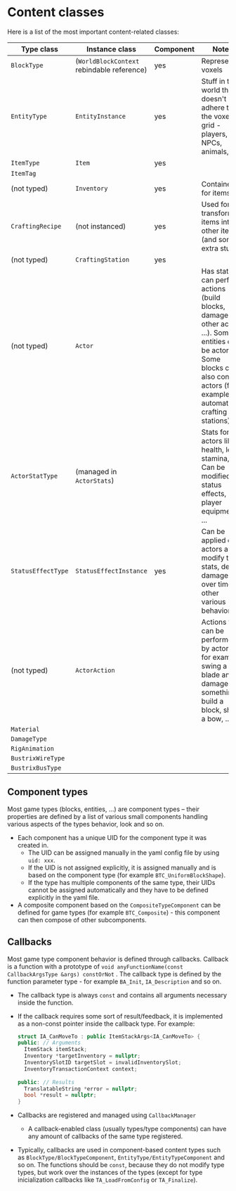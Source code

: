 # Content classes

Here is a list of the most important content-related classes:

| Type class         | Instance class                             | Component | Notes                                                        |
| ------------------ | ------------------------------------------ | --------- | ------------------------------------------------------------ |
| `BlockType`        | (`WorldBlockContext` rebindable reference) | yes       | Represents voxels                                            |
| `EntityType`       | `EntityInstance`                           | yes       | Stuff in the world that doesn't adhere to the voxel grid - players, NPCs, animals, ... |
| `ItemType`         | `Item`                                     | yes       |                                                              |
| `ItemTag`          |                                            |           |                                                              |
| (not typed)        | `Inventory`                                | yes       | Containers for items                                         |
| `CraftingRecipe`   | (not instanced)                            | yes       | Used for transforming items into other items (and some extra stuff) |
| (not typed)        | `CraftingStation`                          | yes       |                                                              |
| (not typed)        | `Actor`                                    |           | Has stats, can perform actions (build blocks, damage other actors, ...). Some entities can be actors. Some blocks can also contain actors (for example automatic crafting stations) |
| `ActorStatType`    | (managed in `ActorStats`)                  |           | Stats for the actors like health, level, stamina, ... Can be modified by status effects, player equipment, ... |
| `StatusEffectType` | `StatusEffectInstance`                     | yes       | Can be applied on actors and modify their stats, deal damage over time or other various behaviors. |
| (not typed)        | `ActorAction`                              |           | Actions that can be performed by actors - for example swing a blade and damage something, build a block, shoot a bow, ... |
| `Material`         |                                            |           |                                                              |
| `DamageType`       |                                            |           |                                                              |
| `RigAnimation`     |                                            |           |                                                              |
| `BustrixWireType`  |                                            |           |                                                              |
| `BustrixBusType`   |                                            |           |                                                              |

## Component types

Most game types (blocks, entities, ...) are component types – their properties are defined by a list of various small components handling various aspects of the types behavior, look and so on.

* Each component has a unique UID for the component type it was created in.
  * The UID can be assigned manually in the yaml config file by using `uid: xxx`.
  * If the UID is not assigned explicitly, it is assigned manually and is based on the component type (for example `BTC_UniformBlockShape`).
  * If the type has multiple components of the same type, their UIDs cannot be assigned automatically and they have to be defined explicitly in the yaml file.
* A composite component based on the `CompositeTypeComponent` can be defined for game types (for example `BTC_Composite`)  - this component can then compose of other subcomponents.

## Callbacks

Most game type component behavior is defined through callbacks. Callback is a function with a prototype of `void anyFunctionName(const CallbackArgsType &args) constOrNot` . The callback type is defined by the function parameter type - for example `BA_Init`, `IA_Description` and so on.

* The callback type is always `const` and contains all arguments necessary inside the function.

* If the callback requires some sort of result/feedback, it is implemented as a non-const pointer inside the callback type. For example:

  ```C++
  struct IA_CanMoveTo : public ItemStackArgs<IA_CanMoveTo> {
  public: // Arguments
  	ItemStack itemStack;
  	Inventory *targetInventory = nullptr;
  	InventorySlotID targetSlot = invalidInventorySlot;
  	InventoryTransactionContext context;
      
  public: // Results
  	TranslatableString *error = nullptr;
  	bool *result = nullptr;
  }
  ```

* Callbacks are registered and managed using `CallbackManager`
  * A callback-enabled class (usually types/type components) can have any amount of callbacks of the same type registered.
* Typically, callbacks are used in component-based content types such as `BlockType/BlockTypeComponent`, `EntityType/EntityTypeComponent` and so on. The functions should be `const`, because they do not modify type types, but work over the instances of the types (except for type inicialization callbacks like `TA_LoadFromConfig` or `TA_Finalize`).
